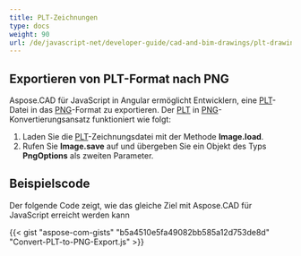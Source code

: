 ```yaml
---
title: PLT-Zeichnungen
type: docs
weight: 90
url: /de/javascript-net/developer-guide/cad-and-bim-drawings/plt-drawings/
---
```


## **Exportieren von PLT-Format nach PNG**

Aspose.CAD für JavaScript in Angular ermöglicht Entwicklern, eine [PLT](https://docs.fileformat.com/cad/plt/)-Datei in das [PNG](https://docs.fileformat.com/image/png/)-Format zu exportieren.
Der [PLT](https://docs.fileformat.com/cad/plt/) in [PNG](https://docs.fileformat.com/image/png/)-Konvertierungsansatz funktioniert wie folgt:

1. Laden Sie die [PLT](https://docs.fileformat.com/cad/plt/)-Zeichnungsdatei mit der Methode **Image.load**.
2. Rufen Sie **Image.save** auf und übergeben Sie ein Objekt des Typs **PngOptions** als zweiten Parameter.

## Beispielscode

Der folgende Code zeigt, wie das gleiche Ziel mit Aspose.CAD für JavaScript erreicht werden kann

{{< gist "aspose-com-gists" "b5a4510e5fa49082bb585a12d753de8d" "Convert-PLT-to-PNG-Export.js" >}}
